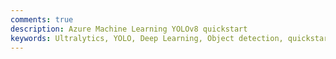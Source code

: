 ```yaml
---
comments: true
description: Azure Machine Learning YOLOv8 quickstart
keywords: Ultralytics, YOLO, Deep Learning, Object detection, quickstart, AzureML
---
```


